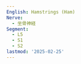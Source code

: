 ```yaml
---
English: Hamstrings (Ham)
Nerve:
  - 坐骨神経
Segment:
  - L5
  - S1
  - S2
lastmod: '2025-02-25'
---
```


